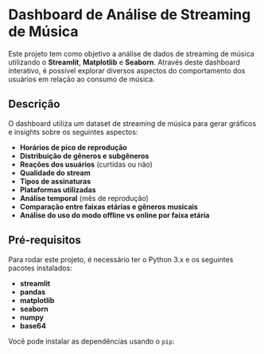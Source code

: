 # Dashboard de Análise de Streaming de Música

Este projeto tem como objetivo a análise de dados de streaming de música utilizando o **Streamlit**, **Matplotlib** e **Seaborn**. Através deste dashboard interativo, é possível explorar diversos aspectos do comportamento dos usuários em relação ao consumo de música.

## Descrição

O dashboard utiliza um dataset de streaming de música para gerar gráficos e insights sobre os seguintes aspectos:

- **Horários de pico de reprodução**
- **Distribuição de gêneros e subgêneros**
- **Reações dos usuários** (curtidas ou não)
- **Qualidade do stream**
- **Tipos de assinaturas**
- **Plataformas utilizadas**
- **Análise temporal** (mês de reprodução)
- **Comparação entre faixas etárias e gêneros musicais**
- **Análise do uso do modo offline vs online por faixa etária**

## Pré-requisitos

Para rodar este projeto, é necessário ter o Python 3.x e os seguintes pacotes instalados:

- **streamlit**
- **pandas**
- **matplotlib**
- **seaborn**
- **numpy**
- **base64**

Você pode instalar as dependências usando o `pip`: